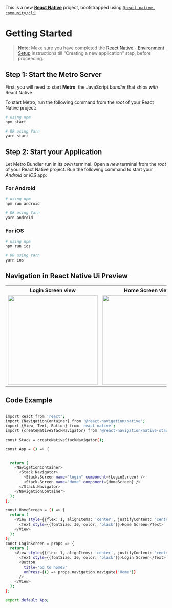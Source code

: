 This is a new [**React Native**](https://reactnative.dev) project, bootstrapped using [`@react-native-community/cli`](https://github.com/react-native-community/cli).

# Getting Started

> **Note**: Make sure you have completed the [React Native - Environment Setup](https://reactnative.dev/docs/environment-setup) instructions till "Creating a new application" step, before proceeding.

## Step 1: Start the Metro Server

First, you will need to start **Metro**, the JavaScript _bundler_ that ships _with_ React Native.

To start Metro, run the following command from the _root_ of your React Native project:

```bash
# using npm
npm start

# OR using Yarn
yarn start
```

## Step 2: Start your Application

Let Metro Bundler run in its _own_ terminal. Open a _new_ terminal from the _root_ of your React Native project. Run the following command to start your _Android_ or _iOS_ app:

### For Android

```bash
# using npm
npm run android

# OR using Yarn
yarn android
```

### For iOS

```bash
# using npm
npm run ios

# OR using Yarn
yarn ios
```

## Navigation in React Native Ui Preview

<table>
  
  
<tr>                    
   
   <th>Login Screen view</th>
   <th>Home Screen view</th>

  
</tr>
  
  
  
  
<tr>
  
<td>

<img src="" width="280"/>

</td>
<td>

<img src="" width="280"/>

</td>



</table>


## Code Example

```bash

import React from 'react';
import {NavigationContainer} from '@react-navigation/native';
import {View, Text, Button} from 'react-native';
import {createNativeStackNavigator} from '@react-navigation/native-stack';

const Stack = createNativeStackNavigator();

const App = () => {


  return (
    <NavigationContainer>
      <Stack.Navigator>
        <Stack.Screen name="login" component={LoginScreen} />
        <Stack.Screen name="Home" component={HomeScreen} />
      </Stack.Navigator>
    </NavigationContainer>
  );
};

const HomeScreen = () => {
  return (
    <View style={{flex: 1, alignItems: 'center', justifyContent: 'center'}}>
      <Text style={{fontSize: 30, color: 'black'}}>Home Screen</Text>
    </View>
  );
};
const LoginScreen = props => {
  return (
    <View style={{flex: 1, alignItems: 'center', justifyContent: 'center'}}>
      <Text style={{fontSize: 30, color: 'black'}}>Login Screen</Text>
      <Button
        title="Go to homeS"
        onPress={() => props.navigation.navigate('Home')}
      />
    </View>
  );
};

export default App;


```
